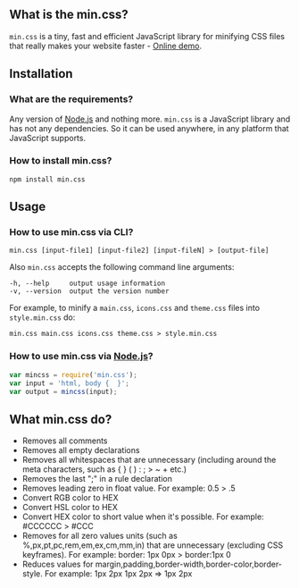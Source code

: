 ## What is the min.css?

`min.css` is a tiny, fast and efficient JavaScript library for minifying CSS files
that really makes your website faster - [Online demo](https://rawgit.com/w3core/min.css/master/demo.html).

## Installation

### What are the requirements?

Any version of [Node.js] and nothing more. `min.css` is a JavaScript library and
has not any dependencies. So it can be used anywhere, in any platform that 
JavaScript supports.

### How to install min.css?

```
npm install min.css
```

## Usage

### How to use min.css via CLI?

```
min.css [input-file1] [input-file2] [input-fileN] > [output-file]
```

Also `min.css` accepts the following command line arguments:

```
-h, --help     output usage information
-v, --version  output the version number
```

For example, to minify a `main.css`, `icons.css` and `theme.css` files into `style.min.css` do:

```
min.css main.css icons.css theme.css > style.min.css
```

### How to use min.css via [Node.js]?

```javascript
var mincss = require('min.css');
var input = 'html, body {  }';
var output = mincss(input);
```
## What min.css do?
* Removes all comments
* Removes all empty declarations
* Removes all whitespaces that are unnecessary (including around the meta characters, such as { } ( ) : ; > ~ + etc.)
* Removes the last ";" in a rule declaration
* Removes leading zero in float value. For example: 0.5 > .5
* Convert RGB color to HEX
* Convert HSL color to HEX
* Convert HEX color to short value when it's possible. For example: #CCCCCC > #CCC
* Removes for all zero values units (such as %,px,pt,pc,rem,em,ex,cm,mm,in) that are unnecessary (excluding CSS keyframes). For example: border: 1px 0px > border:1px 0
* Reduces values for margin,padding,border-width,border-color,border-style. For example: 1px 2px 1px 2px => 1px 2px

[node.js]: https://nodejs.org/